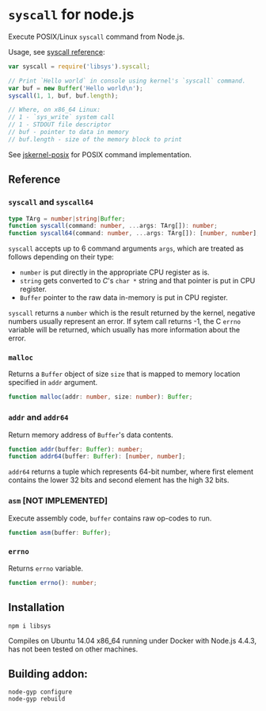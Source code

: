 # `syscall` for node.js

Execute POSIX/Linux `syscall` command from Node.js.

Usage, see [syscall reference](https://filippo.io/linux-syscall-table/):

```js
var syscall = require('libsys').syscall;

// Print `Hello world` in console using kernel's `syscall` command.
var buf = new Buffer('Hello world\n');
syscall(1, 1, buf, buf.length);

// Where, on x86_64 Linux:
// 1 - `sys_write` system call
// 1 - STDOUT file descriptor
// buf - pointer to data in memory
// buf.length - size of the memory block to print
```

See [jskernel-posix](http://www.npmjs.com/package/jskernel-posix) for POSIX command implementation.

## Reference

### `syscall` and `syscall64`

```ts
type TArg = number|string|Buffer;
function syscall(command: number, ...args: TArg[]): number;
function syscall64(command: number, ...args: TArg[]): [number, number];
```

`syscall` accepts up to 6 command arguments `args`, which are treated as
follows depending on their type:

 - `number` is put directly in the appropriate CPU register as is.
 - `string` gets converted to *C*'s `char *` string and that pointer is put in CPU register.
 - `Buffer` pointer to the raw data in-memory is put in CPU register.
    
`syscall` returns a `number` which is the result returned by the kernel,
negative numbers usually represent an error. If sytem call returns -1, the
C `errno` variable will be returned, which usually has more information about the error.

### `malloc`

Returns a `Buffer` object of size `size` that is mapped to memory location
specified in `addr` argument.

```ts
function malloc(addr: number, size: number): Buffer;
```

### `addr` and `addr64`

Return memory address of `Buffer`'s data contents.

```ts
function addr(buffer: Buffer): number;
function addr64(buffer: Buffer): [number, number];
```
    
`addr64` returns a tuple which represents 64-bit number, where first element contains the lower
32 bits and second element has the high 32 bits.

### `asm`  [NOT IMPLEMENTED]

Execute assembly code, `buffer` contains raw op-codes to run. 

```ts
function asm(buffer: Buffer);
```
    
### `errno`

Returns `errno` variable.

```ts
function errno(): number;
```
    
## Installation

    npm i libsys
    
Compiles on Ubuntu 14.04 x86_64 running under Docker with Node.js 4.4.3, has not
been tested on other machines.
    
## Building addon:
    
    node-gyp configure
    node-gyp rebuild
